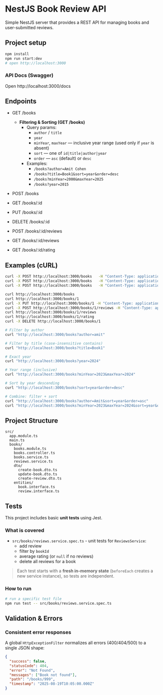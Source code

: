 # NestJS Book Review API

Simple NestJS server that provides a REST API for managing books and user-submitted reviews.

## Project setup
```bash
npm install
npm run start:dev
# open http://localhost:3000
```
### API Docs (Swagger)
Open http://localhost:3000/docs

## Endpoints
- GET /books  
  - **Filtering & Sorting (GET /books)**
    - Query params:
      - `author` / `title`
      - `year`
      - `minYear`, `maxYear` — inclusive year range (used only if `year` is absent)
      - `sort` — one of `id|title|author|year`
      - `order` — `asc` (default) or `desc`
    - Examples:
      - `/books?author=Amit Cohen`
      - `/books?title=Book1&sort=year&order=desc`
      - `/books?minYear=2000&maxYear=2025`
      - `/books?year=2015`

- POST /books  
- GET /books/:id  
- PUT /books/:id  
- DELETE /books/:id  
- POST /books/:id/reviews  
- GET /books/:id/reviews  
- GET /books/:id/rating  


## Examples (cURL)
```bash
curl -X POST http://localhost:3000/books   -H "Content-Type: application/json"   -d '{"title":"Book1","author":"Amit Cohen","year":2025}'
curl -X POST http://localhost:3000/books   -H "Content-Type: application/json"   -d '{"title":"Book2","author":"Amit Cohen","year":2024}'
curl -X POST http://localhost:3000/books   -H "Content-Type: application/json"   -d '{"title":"Book3","author":"Amit Cohen","year":2023}'

curl http://localhost:3000/books
curl http://localhost:3000/books/1
curl -X PUT http://localhost:3000/books/1 -H "Content-Type: application/json" -d '{"year":2015}'
curl -X POST http://localhost:3000/books/1/reviews -H "Content-Type: application/json" -d '{"rating":5,"comment":"Amazing writing"}'
curl http://localhost:3000/books/1/reviews
curl http://localhost:3000/books/1/rating
curl -X DELETE http://localhost:3000/books/1

# Filter by author
curl "http://localhost:3000/books?author=amit"

# Filter by title (case-insensitive contains)
curl "http://localhost:3000/books?title=Book1"

# Exact year
curl "http://localhost:3000/books?year=2024"

# Year range (inclusive)
curl "http://localhost:3000/books?minYear=2023&maxYear=2024"

# Sort by year descending
curl "http://localhost:3000/books?sort=year&order=desc"

# Combine: filter + sort
curl "http://localhost:3000/books?author=Amit&sort=year&order=asc"
curl "http://localhost:3000/books?minYear=2023&maxYear=2024&sort=year&order=asc"
```

## Project Structure
```
src/
  app.module.ts
  main.ts
  books/
    books.module.ts
    books.controller.ts
    books.service.ts
    reviews.service.ts
    dto/
      create-book.dto.ts
      update-book.dto.ts
      create-review.dto.ts
    entities/
      book.interface.ts
      review.interface.ts
```

## Tests

This project includes basic **unit tests** using Jest.

### What is covered
- `src/books/reviews.service.spec.ts` - unit tests for `ReviewsService`:
  - add review
  - filter by `bookId`
  - average rating (or `null` if no reviews)
  - delete all reviews for a book

> Each test starts with a **fresh in-memory state** (`beforeEach` creates a new service instance), so tests are independent.

### How to run 

```bash
# run a specific test file
npm run test -- src/books/reviews.service.spec.ts
```

## Validation & Errors
### Consistent error responses
A global `HttpExceptionFilter` normalizes all errors (400/404/500) to a single JSON shape:
```json
{
  "success": false,
  "statusCode": 404,
  "error": "Not Found",
  "messages": ["Book not found"],
  "path": "/books/999",
  "timestamp": "2025-08-19T10:05:00.000Z"
}
